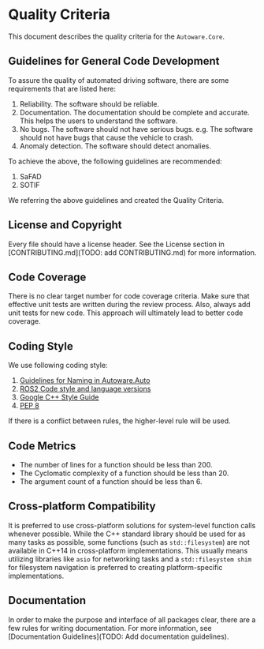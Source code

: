 # Quality Criteria

This document describes the quality criteria for the `Autoware.Core`.

## Guidelines for General Code Development

To assure the quality of automated driving software, there are some requirements that are listed here:

1. Reliability. The software should be reliable.
2. Documentation. The documentation should be complete and accurate. This helps the users to understand the software.
3. No bugs. The software should not have serious bugs. e.g. The software should not have bugs that cause the vehicle to crash.
4. Anomaly detection. The software should detect anomalies.

To achieve the above, the following guidelines are recommended:

1. SaFAD
2. SOTIF

We referring the above guidelines and created the Quality Criteria.

## License and Copyright

Every file should have a license header. See the License section in [CONTRIBUTING.md](TODO: add CONTRIBUTING.md) for more information.

## Code Coverage

There is no clear target number for code coverage criteria. Make sure that effective unit tests are written during the review process. Also, always add unit tests for new code. This approach will ultimately lead to better code coverage.

## Coding Style

We use following coding style:

1. [Guidelines for Naming in Autoware.Auto](https://autowarefoundation.gitlab.io/autoware.auto/AutowareAuto/autoware-common-naming-guidelines.html)
2. [ROS2 Code style and language versions](https://docs.ros.org/en/rolling/Contributing/Code-Style-Language-Versions.html)
3. [Google C++ Style Guide](https://google.github.io/styleguide/cppguide.html)
4. [PEP 8](https://www.python.org/dev/peps/pep-0008/)

If there is a conflict between rules, the higher-level rule will be used.

## Code Metrics

- The number of lines for a function should be less than 200.
- The Cyclomatic complexity of a function should be less than 20.
- The argument count of a function should be less than 6.

## Cross-platform Compatibility

It is preferred to use cross-platform solutions for system-level function calls whenever possible. While the C++ standard library should be used for as many tasks as possible, some functions (such as `std::filesystem`) are not available in C++14 in cross-platform implementations. This usually means utilizing libraries like `asio` for networking tasks and a `std::filesystem shim` for filesystem navigation is preferred to creating platform-specific implementations.

## Documentation

In order to make the purpose and interface of all packages clear, there are a few rules for writing documentation. For more information, see [Documentation Guidelines](TODO: Add documentation guidelines).
